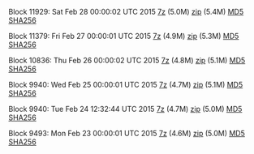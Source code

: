 Block 11929: Sat Feb 28 00:00:02 UTC 2015 [7z](https://transfer.sh/sfY8Y/bootstrap.dat.20150228.7z) (5.0M) [zip](https://transfer.sh/kuoP8/bootstrap.dat.20150228.zip) (5.4M) [MD5](https://transfer.sh/HpVFR/md5.txt) [SHA256](https://transfer.sh/bEXS1/sha256.txt)

Block 11379: Fri Feb 27 00:00:01 UTC 2015 [7z](https://transfer.sh/K1SOe/bootstrap.dat.20150227.7z) (4.9M) [zip](https://transfer.sh/3QE1J/bootstrap.dat.20150227.zip) (5.3M) [MD5](https://transfer.sh/ZsMX0/md5.txt) [SHA256](https://transfer.sh/19dOUd/sha256.txt)

Block 10836: Thu Feb 26 00:00:02 UTC 2015 [7z](https://transfer.sh/311lH/bootstrap.dat.20150226.7z) (4.8M) [zip](https://transfer.sh/179AVS/bootstrap.dat.20150226.zip) (5.1M) [MD5](https://transfer.sh/16BLB4/md5.txt) [SHA256](https://transfer.sh/EB9v5/sha256.txt)

Block 9940: Wed Feb 25 00:00:01 UTC 2015 [7z](https://transfer.sh/HXccb/bootstrap.dat.20150225.7z) (4.7M) [zip](https://transfer.sh/jkOnF/bootstrap.dat.20150225.zip) (5.1M) [MD5](https://transfer.sh/qPP4w/md5.txt) [SHA256](https://transfer.sh/4IFJk/sha256.txt)

Block 9940: Tue Feb 24 12:32:44 UTC 2015 [7z](https://transfer.sh/eenfG/bootstrap.dat.20150224.7z) (4.7M) [zip](https://transfer.sh/aebEC/bootstrap.dat.20150224.zip) (5.0M) [MD5](https://transfer.sh/hsS1R/md5.txt) [SHA256](https://transfer.sh/JCVUz/sha256.txt)

Block 9493: Mon Feb 23 00:00:01 UTC 2015 [7z](https://transfer.sh/3pylp/bootstrap.dat.20150223.7z) (4.6M) [zip](https://transfer.sh/RF7nL/bootstrap.dat.20150223.zip) (5.0M) [MD5](https://transfer.sh/znZD6/md5.txt) [SHA256](https://transfer.sh/Pdky3/sha256.txt)
